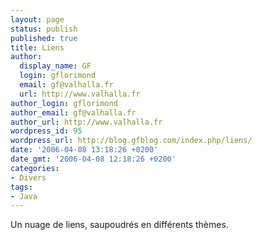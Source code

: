 ```yaml
---
layout: page
status: publish
published: true
title: Liens
author:
  display_name: GF
  login: gflorimond
  email: gf@valhalla.fr
  url: http://www.valhalla.fr
author_login: gflorimond
author_email: gf@valhalla.fr
author_url: http://www.valhalla.fr
wordpress_id: 95
wordpress_url: http://blog.gfblog.com/index.php/liens/
date: '2006-04-08 13:18:26 +0200'
date_gmt: '2006-04-08 12:18:26 +0200'
categories:
- Divers
tags:
- Java
---
```

<p>Un nuage de liens, saupoudrés en différents thèmes.</p>
<p><script type="text/javascript" src="http://del.icio.us/feeds/js/tags/gfblog?count=100;size=15-30;color=87ceeb-000066;title=Liens%20nuageux"></script></p>
